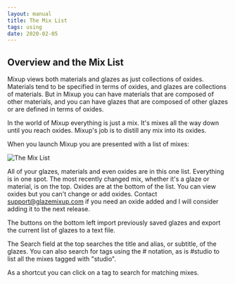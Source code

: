 ```yaml
---
layout: manual
title: The Mix List
tags: using
date: 2020-02-05
---
```

## Overview and the Mix List

Mixup views both materials and glazes as just collections of oxides. 
Materials tend to be specified in terms of oxides, 
and glazes are collections of materials. 
But in Mixup you can have materials that are composed of other materials, 
and you can have glazes that are composed of other glazes 
or are defined in terms of oxides. 

In the world of Mixup everything is just a mix. 
It's mixes all the way down until you reach oxides.
Mixup's job is to distill any mix into its oxides.

When you launch Mixup you are presented with a list of mixes:

![The Mix List](/images/MixList.png)

All of your glazes, materials and even oxides are in this one list. 
Everything is in one spot.
The most recently changed mix, whether it's a glaze or material, is on the top.
Oxides are at the bottom of the list. You can view oxides but you can't change 
or add oxides. Contact support@glazemixup.com if you need an oxide added and I
will consider adding it to the next release.

The buttons on the bottom left import previously saved glazes and export 
the current list of glazes to a text file.

The Search field at the top searches the title and alias, or subtitle, of the glazes.
You can also search for tags using the # notation, as is #studio to list all the 
mixes tagged with "studio".

As a shortcut you can click on a tag to search for matching mixes.

